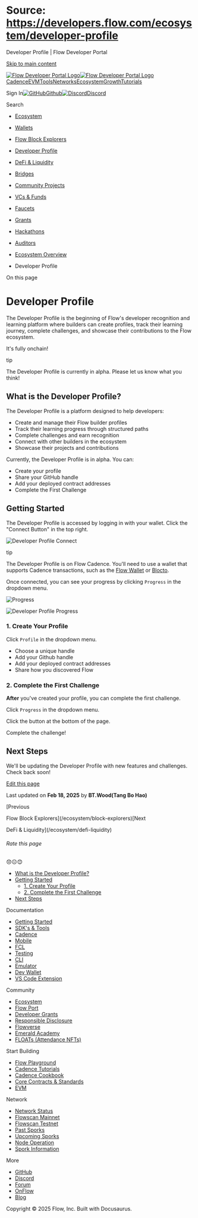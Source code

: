 # Source: https://developers.flow.com/ecosystem/developer-profile

Developer Profile | Flow Developer Portal



[Skip to main content](#__docusaurus_skipToContent_fallback)

[![Flow Developer Portal Logo](/img/flow-docs-logo-dark.png)![Flow Developer Portal Logo](/img/flow-docs-logo-light.png)](/)[Cadence](/build/flow)[EVM](/evm/about)[Tools](/tools/flow-cli)[Networks](/networks/flow-networks)[Ecosystem](/ecosystem)[Growth](/growth)[Tutorials](/tutorials)

Sign In[![GitHub]()Github](https://github.com/onflow)[![Discord]()Discord](https://discord.gg/flow)

Search

* [Ecosystem](/ecosystem)
* [Wallets](/ecosystem/wallets)
* [Flow Block Explorers](/ecosystem/block-explorers)
* [Developer Profile](/ecosystem/developer-profile)
* [DeFi & Liquidity](/ecosystem/defi-liquidity)
* [Bridges](/ecosystem/bridges)
* [Community Projects](/ecosystem/projects)
* [VCs & Funds](/ecosystem/vcs-and-funds)
* [Faucets](/ecosystem/faucets)
* [Grants](/ecosystem/grants)
* [Hackathons](/ecosystem/hackathons)
* [Auditors](/ecosystem/auditors)
* [Ecosystem Overview](/ecosystem/overview)

* Developer Profile

On this page

# Developer Profile

The Developer Profile is the beginning of Flow's developer recognition and learning platform where builders can create profiles, track their learning journey, complete challenges, and showcase their contributions to the Flow ecosystem.

It's fully onchain!

tip

The Developer Profile is currently in alpha. Please let us know what you think!

## What is the Developer Profile?[​](#what-is-the-developer-profile "Direct link to What is the Developer Profile?")

The Developer Profile is a platform designed to help developers:

* Create and manage their Flow builder profiles
* Track their learning progress through structured paths
* Complete challenges and earn recognition
* Connect with other builders in the ecosystem
* Showcase their projects and contributions

Currently, the Developer Profile is in alpha. You can:

* Create your profile
* Share your GitHub handle
* Add your deployed contract addresses
* Complete the First Challenge

## Getting Started[​](#getting-started "Direct link to Getting Started")

The Developer Profile is accessed by logging in with your wallet. Click the "Connect Button" in the top right.

![Developer Profile Connect](/assets/images/profile-connect-c03eb05b2834ba173d66d10d205441ba.png)

tip

The Developer Profile is on Flow Cadence. You'll need to use a wallet that supports Cadence transactions, such as the [Flow Wallet](https://wallet.flow.com/) or [Blocto](https://blocto.app/).

Once connected, you can see your progress by clicking `Progress` in the dropdown menu.

![Progress](/assets/images/progress-6c453d1d43a5542237c2d8a92b705c21.png)

![Developer Profile Progress](/assets/images/profile-progress-e379345d49cd5a6b7e98376d2055e244.png)

### 1. Create Your Profile[​](#1-create-your-profile "Direct link to 1. Create Your Profile")

Click `Profile` in the dropdown menu.

* Choose a unique handle
* Add your Github handle
* Add your deployed contract addresses
* Share how you discovered Flow

### 2. Complete the First Challenge[​](#2-complete-the-first-challenge "Direct link to 2. Complete the First Challenge")

**After** you've created your profile, you can complete the first challenge.

Click `Progress` in the dropdown menu.

Click the button at the bottom of the page.

Complete the challenge!

## Next Steps[​](#next-steps "Direct link to Next Steps")

We'll be updating the Developer Profile with new features and challenges. Check back soon!

[Edit this page](https://github.com/onflow/docs/tree/main/docs/ecosystem/developer-profile.md)

Last updated on **Feb 18, 2025** by **BT.Wood(Tang Bo Hao)**

[Previous

Flow Block Explorers](/ecosystem/block-explorers)[Next

DeFi & Liquidity](/ecosystem/defi-liquidity)

###### Rate this page

😞😐😊

* [What is the Developer Profile?](#what-is-the-developer-profile)
* [Getting Started](#getting-started)
  + [1. Create Your Profile](#1-create-your-profile)
  + [2. Complete the First Challenge](#2-complete-the-first-challenge)
* [Next Steps](#next-steps)

Documentation

* [Getting Started](/build/getting-started/contract-interaction)
* [SDK's & Tools](/tools)
* [Cadence](https://cadence-lang.org/docs/)
* [Mobile](/build/guides/mobile/overview)
* [FCL](/tools/clients/fcl-js)
* [Testing](/build/smart-contracts/testing)
* [CLI](/tools/flow-cli)
* [Emulator](/tools/emulator)
* [Dev Wallet](https://github.com/onflow/fcl-dev-wallet)
* [VS Code Extension](/tools/vscode-extension)

Community

* [Ecosystem](/ecosystem)
* [Flow Port](https://port.onflow.org/)
* [Developer Grants](https://github.com/onflow/developer-grants)
* [Responsible Disclosure](https://flow.com/flow-responsible-disclosure)
* [Flowverse](https://www.flowverse.co/)
* [Emerald Academy](https://academy.ecdao.org/)
* [FLOATs (Attendance NFTs)](https://floats.city/)

Start Building

* [Flow Playground](https://play.flow.com/)
* [Cadence Tutorials](https://cadence-lang.org/docs/tutorial/first-steps)
* [Cadence Cookbook](https://open-cadence.onflow.org)
* [Core Contracts & Standards](/build/core-contracts)
* [EVM](/evm/about)

Network

* [Network Status](https://status.onflow.org/)
* [Flowscan Mainnet](https://flowdscan.io/)
* [Flowscan Testnet](https://testnet.flowscan.io/)
* [Past Sporks](/networks/node-ops/node-operation/past-sporks)
* [Upcoming Sporks](/networks/node-ops/node-operation/upcoming-sporks)
* [Node Operation](/networks/node-ops)
* [Spork Information](/networks/node-ops/node-operation/spork)

More

* [GitHub](https://github.com/onflow)
* [Discord](https://discord.gg/flow)
* [Forum](https://forum.onflow.org/)
* [OnFlow](https://onflow.org/)
* [Blog](https://flow.com/blog)

Copyright © 2025 Flow, Inc. Built with Docusaurus.